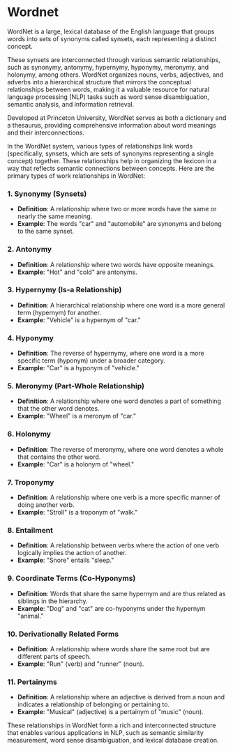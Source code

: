 # Wordnet

WordNet is a large, lexical database of the English language that groups words into sets of synonyms called synsets, each representing a distinct concept. 

These synsets are interconnected through various semantic relationships, such as synonymy, antonymy, hypernymy, hyponymy, meronymy, and holonymy, among others. WordNet organizes nouns, verbs, adjectives, and adverbs into a hierarchical structure that mirrors the conceptual relationships between words, making it a valuable resource for natural language processing (NLP) tasks such as word sense disambiguation, semantic analysis, and information retrieval.

Developed at Princeton University, WordNet serves as both a dictionary and a thesaurus, providing comprehensive information about word meanings and their interconnections.

In the WordNet system, various types of relationships link words (specifically, synsets, which are sets of synonyms representing a single concept) together. These relationships help in organizing the lexicon in a way that reflects semantic connections between concepts. Here are the primary types of work relationships in WordNet:

### 1\. **Synonymy (Synsets)**

-   **Definition**: A relationship where two or more words have the same or nearly the same meaning.
-   **Example**: The words "car" and "automobile" are synonyms and belong to the same synset.

### 2\. **Antonymy**

-   **Definition**: A relationship where two words have opposite meanings.
-   **Example**: "Hot" and "cold" are antonyms.

### 3\. **Hypernymy (Is-a Relationship)**

-   **Definition**: A hierarchical relationship where one word is a more general term (hypernym) for another.
-   **Example**: "Vehicle" is a hypernym of "car."

### 4\. **Hyponymy**

-   **Definition**: The reverse of hypernymy, where one word is a more specific term (hyponym) under a broader category.
-   **Example**: "Car" is a hyponym of "vehicle."

### 5\. **Meronymy (Part-Whole Relationship)**

-   **Definition**: A relationship where one word denotes a part of something that the other word denotes.
-   **Example**: "Wheel" is a meronym of "car."

### 6\. **Holonymy**

-   **Definition**: The reverse of meronymy, where one word denotes a whole that contains the other word.
-   **Example**: "Car" is a holonym of "wheel."

### 7\. **Troponymy**

-   **Definition**: A relationship where one verb is a more specific manner of doing another verb.
-   **Example**: "Stroll" is a troponym of "walk."

### 8\. **Entailment**

-   **Definition**: A relationship between verbs where the action of one verb logically implies the action of another.
-   **Example**: "Snore" entails "sleep."

### 9\. **Coordinate Terms (Co-Hyponyms)**

-   **Definition**: Words that share the same hypernym and are thus related as siblings in the hierarchy.
-   **Example**: "Dog" and "cat" are co-hyponyms under the hypernym "animal."

### 10\. **Derivationally Related Forms**

-   **Definition**: A relationship where words share the same root but are different parts of speech.
-   **Example**: "Run" (verb) and "runner" (noun).

### 11\. **Pertainyms**

-   **Definition**: A relationship where an adjective is derived from a noun and indicates a relationship of belonging or pertaining to.
-   **Example**: "Musical" (adjective) is a pertainym of "music" (noun).

These relationships in WordNet form a rich and interconnected structure that enables various applications in NLP, such as semantic similarity measurement, word sense disambiguation, and lexical database creation.